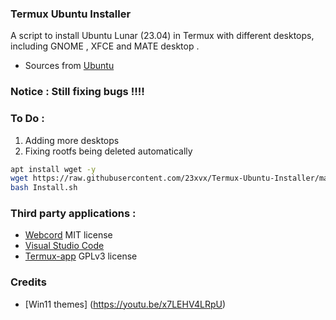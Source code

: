 ### Termux Ubuntu Installer
 A script to install Ubuntu Lunar (23.04) in Termux with different desktops,
 including GNOME , XFCE and MATE desktop . 
- Sources from [Ubuntu](https://cloud-images.ubuntu.com)
### Notice : Still fixing bugs !!!!



### To Do : 
1) Adding more desktops  
2) Fixing rootfs being deleted automatically 

```bash 
apt install wget -y 
wget https://raw.githubusercontent.com/23xvx/Termux-Ubuntu-Installer/main/Install.sh
bash Install.sh 
```

### Third party applications :
- [Webcord](https://github.com/SpacingBat3/WebCord) MIT license 
- [Visual Studio Code](https://code.visualstudio.com) 
- [Termux-app](https://github.com/termux/termux-app) GPLv3 license

### Credits 
- [Win11 themes] (https://youtu.be/x7LEHV4LRpU) 